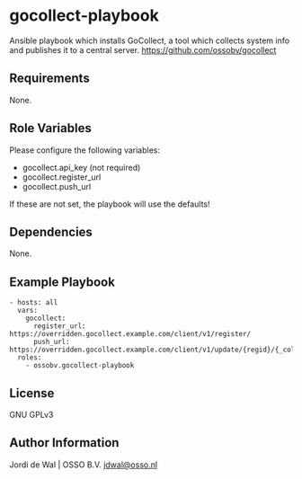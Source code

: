 gocollect-playbook
=========

Ansible playbook which installs GoCollect, a tool which collects system info and publishes it to a central server.
https://github.com/ossobv/gocollect

Requirements
------------

None.

Role Variables
--------------

Please configure the following variables:

- gocollect.api_key (not required)
- gocollect.register_url
- gocollect.push_url

If these are not set, the playbook will use the defaults!

Dependencies
------------

None.

Example Playbook
----------------

```
- hosts: all
  vars:
    gocollect:
      register_url: https://overridden.gocollect.example.com/client/v1/register/
      push_url: https://overridden.gocollect.example.com/client/v1/update/{regid}/{_collector}/
  roles:
    - ossobv.gocollect-playbook
```

License
-------

GNU GPLv3

Author Information
------------------

Jordi de Wal | OSSO B.V. <jdwal@osso.nl>
